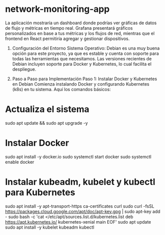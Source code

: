 # network-monitoring-app
La aplicación mostraría un dashboard donde podrías ver gráficas de datos de flujo y métricas en tiempo real. Grafana presentará gráficos personalizados en base a tus métricas y los flujos de red, mientras que el frontend en React permitiría agregar y gestionar dispositivos.

1. Configuración del Entorno
Sistema Operativo: Debian es una muy buena opción para este proyecto, ya que es estable y cuenta con soporte para todas las herramientas que necesitamos. Las versiones recientes de Debian incluyen soporte para Docker y Kubernetes, lo cual facilita el despliegue.

2. Paso a Paso para Implementación
Paso 1: Instalar Docker y Kubernetes en Debian
Comienza instalando Docker y configurando Kubernetes (k8s) en tu sistema. Aquí los comandos básicos:
# Actualiza el sistema
sudo apt update && sudo apt upgrade -y

# Instalar Docker
sudo apt install -y docker.io
sudo systemctl start docker
sudo systemctl enable docker

# Instalar kubeadm, kubelet y kubectl para Kubernetes
sudo apt install -y apt-transport-https ca-certificates curl
sudo curl -fsSL https://packages.cloud.google.com/apt/doc/apt-key.gpg | sudo apt-key add -
sudo bash -c 'cat <<EOF >/etc/apt/sources.list.d/kubernetes.list
deb https://apt.kubernetes.io/ kubernetes-xenial main
EOF'
sudo apt update
sudo apt install -y kubelet kubeadm kubectl
